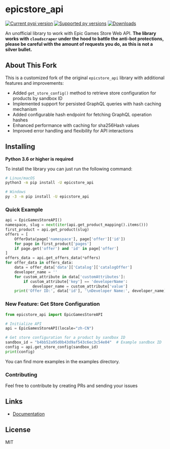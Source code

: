 # epicstore_api

[![Current pypi version](https://img.shields.io/pypi/v/epicstore-api.svg)](https://pypi.org/project/epicstore-api/)
[![Supported py versions](https://img.shields.io/pypi/pyversions/epicstore-api.svg)](https://pypi.org/project/epicstore-api/)
[![Downloads](https://pepy.tech/badge/epicstore-api)](https://pypi.org/project/epicstore-api/)

An unofficial library to work with Epic Games Store Web API.
**The library works with `cloudscraper` under the hood to battle the anti-bot protections, please be careful with the amount of requests you do, as this is not a silver bullet.**

## About This Fork

This is a customized fork of the original `epicstore_api` library with additional features and improvements:

- Added `get_store_config()` method to retrieve store configuration for products by sandbox ID
- Implemented support for persisted GraphQL queries with hash caching mechanism
- Added configurable hash endpoint for fetching GraphQL operation hashes
- Enhanced performance with caching for sha256Hash values
- Improved error handling and flexibility for API interactions

## Installing

**Python 3.6 or higher is required**

To install the library you can just run the following command:

``` sh
# Linux/macOS
python3 -m pip install -U epicstore_api

# Windows
py -3 -m pip install -U epicstore_api
```


### Quick Example

``` py
api = EpicGamesStoreAPI()
namespace, slug = next(iter(api.get_product_mapping().items()))
first_product = api.get_product(slug)
offers = [
    OfferData(page['namespace'], page['offer']['id'])
    for page in first_product['pages']
    if page.get('offer') and 'id' in page['offer']
]
offers_data = api.get_offers_data(*offers)
for offer_data in offers_data:
    data = offer_data['data']['Catalog']['catalogOffer']
    developer_name = ''
    for custom_attribute in data['customAttributes']:
        if custom_attribute['key'] == 'developerName':
            developer_name = custom_attribute['value']
    print('Offer ID:', data['id'], '\nDeveloper Name:', developer_name)
```

### New Feature: Get Store Configuration

```python
from epicstore_api import EpicGamesStoreAPI

# Initialize API
api = EpicGamesStoreAPI(locale="zh-CN")

# Get store configuration for a product by sandbox ID
sandbox_id = "b4bb52a95d0b43d9af543c6ec3c54e04"  # Example sandbox ID
config = api.get_store_config(sandbox_id)
print(config)
```

You can find more examples in the examples directory.

### Contributing
Feel free to contribute by creating PRs and sending your issues

## Links
* [Documentation](https://epicstore-api.readthedocs.io/en/latest/)

## License
MIT